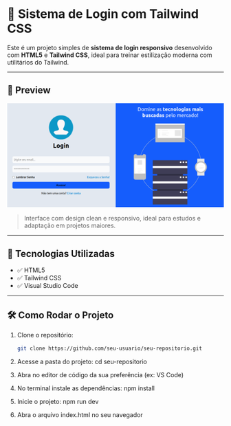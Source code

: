 # 🔐 Sistema de Login com Tailwind CSS

Este é um projeto simples de **sistema de login responsivo** desenvolvido com **HTML5** e **Tailwind CSS**, ideal para treinar estilização moderna com utilitários do Tailwind.

---

## 📸 Preview

<img src="./Sistema-de-Login_TailwindCSSpng" alt="Preview do Projeto" width="600"/>

> Interface com design clean e responsivo, ideal para estudos e adaptação em projetos maiores.

---

## 🚀 Tecnologias Utilizadas

- ✅ HTML5
- ✅ Tailwind CSS
- ✅ Visual Studio Code

---

## 🛠️ Como Rodar o Projeto

1. Clone o repositório:
   ```bash
   git clone https://github.com/seu-usuario/seu-repositorio.git

2. Acesse a pasta do projeto: cd seu-repositorio

3. Abra no editor de código da sua preferência (ex: VS Code)

4. No terminal instale as dependências: npm install

5. Inicie o projeto: npm run dev

6. Abra o arquivo index.html no seu navegador 